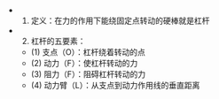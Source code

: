 -
  1. 定义：在力的作用下能绕固定点转动的硬棒就是杠杆
-
  2. 杠杆的五要素：
	- (1) 支点（O）：杠杆绕着转动的点
	- (2) 动力（F）：使杠杆转动的力
	- (3) 阻力（F）：阻碍杠杆转动的力
	- (4) 动力臂（L）：从支点到动力作用线的垂直距离